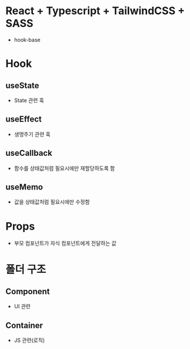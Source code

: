 # React + Typescript + TailwindCSS + SASS

- hook-base

# Hook

## useState

- State 관련 훅

## useEffect

- 생명주기 관련 훅

## useCallback

- 함수를 상태값처럼 필요시에만 재할당하도록 함

## useMemo

- 값을 상태값처럼 필요시에만 수정함

# Props

- 부모 컴포넌트가 자식 컴포넌트에게 전달하는 값

# 폴더 구조

## Component

- UI 관련

## Container

- JS 관련(로직)
